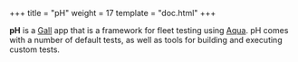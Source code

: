 +++
title = "pH"
weight = 17
template = "doc.html"
+++

**pH** is a [Gall](../gall) app that is a framework for fleet testing using [Aqua](../aqua). pH comes with a number of default tests, as well as tools for building and executing custom tests.

